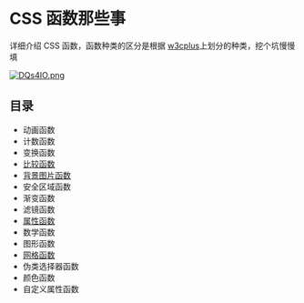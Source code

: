# CSS 函数那些事
详细介绍 CSS 函数，函数种类的区分是根据 [w3cplus](https://www.w3cplus.com/css/css-functions-guide.html "w3cplus")上划分的种类，挖个坑慢慢填

[![DQs4IO.png](https://s3.ax1x.com/2020/11/20/DQs4IO.png)](https://imgchr.com/i/DQs4IO)

## 目录

- 动画函数
- 计数函数
- 变换函数
- [比较函数](./比较函数/index.md)
- [背景图片函数](./背景图片函数/index.md)
- 安全区域函数
- 渐变函数
- 滤镜函数
- [属性函数](./属性函数/index.md)
- 数学函数
- 图形函数
- [网格函数](./网格函数/index.md)
- 伪类选择器函数
- 颜色函数
- 自定义属性函数
